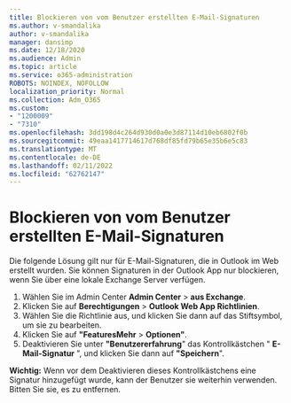 ```yaml
---
title: Blockieren von vom Benutzer erstellten E-Mail-Signaturen
ms.author: v-smandalika
author: v-smandalika
manager: dansimp
ms.date: 12/18/2020
ms.audience: Admin
ms.topic: article
ms.service: o365-administration
ROBOTS: NOINDEX, NOFOLLOW
localization_priority: Normal
ms.collection: Adm_O365
ms.custom:
- "1200009"
- "7310"
ms.openlocfilehash: 3dd198d4c264d930d0a0e3d87114d10eb6802f0b
ms.sourcegitcommit: 49eaa1417714617d768df85fd79b65e35b6e5c83
ms.translationtype: MT
ms.contentlocale: de-DE
ms.lasthandoff: 02/11/2022
ms.locfileid: "62762147"
---
```

# <a name="block-user-made-email-signatures"></a>Blockieren von vom Benutzer erstellten E-Mail-Signaturen

Die folgende Lösung gilt nur für E-Mail-Signaturen, die in Outlook im Web erstellt wurden. Sie können Signaturen in der Outlook App nur blockieren, wenn Sie über eine lokale Exchange Server verfügen.

1. Wählen Sie im Admin Center **Admin Center** >  **aus Exchange**.
2. Klicken Sie auf **Berechtigungen** >  **Outlook Web App Richtlinien**.
3. Wählen Sie die Richtlinie aus, und klicken Sie dann auf das Stiftsymbol, um sie zu bearbeiten.
4. Klicken Sie auf **"FeaturesMehr** >  **Optionen"**.
5. Deaktivieren Sie unter **"Benutzererfahrung**" das Kontrollkästchen " **E-Mail-Signatur** ", und klicken Sie dann auf **"Speichern**".

**Wichtig:** Wenn vor dem Deaktivieren dieses Kontrollkästchens eine Signatur hinzugefügt wurde, kann der Benutzer sie weiterhin verwenden. Bitten Sie sie, es zu entfernen.
